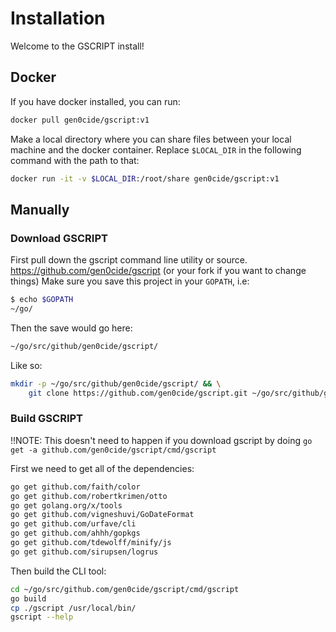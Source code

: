 # Installation

Welcome to the GSCRIPT install!

## Docker

If you have docker installed, you can run:

```sh
docker pull gen0cide/gscript:v1
```

Make a local directory where you can share files between your local machine and the docker container. Replace `$LOCAL_DIR` in the following command with the path to that:

```sh
docker run -it -v $LOCAL_DIR:/root/share gen0cide/gscript:v1
```

## Manually

### Download GSCRIPT

First pull down the gscript command line utility or source.
https://github.com/gen0cide/gscript (or your fork if you want to change things)
Make sure you save this project in your `GOPATH`, i.e:

```sh
$ echo $GOPATH
~/go/
```

Then the save would go here:

```sh
~/go/src/github/gen0cide/gscript/
```

Like so:

```sh
mkdir -p ~/go/src/github/gen0cide/gscript/ && \
	git clone https://github.com/gen0cide/gscript.git ~/go/src/github/gen0cide/gscript
```


### Build GSCRIPT

!!NOTE: This doesn't need to happen if you download gscript by doing `go get -a github.com/gen0cide/gscript/cmd/gscript`

First we need to get all of the dependencies:

```sh
go get github.com/faith/color
go get github.com/robertkrimen/otto
go get golang.org/x/tools
go get github.com/vigneshuvi/GoDateFormat
go get github.com/urfave/cli
go get github.com/ahhh/gopkgs
go get github.com/tdewolff/minify/js
go get github.com/sirupsen/logrus
```

Then build the CLI tool:

```sh
cd ~/go/src/github.com/gen0cide/gscript/cmd/gscript
go build
cp ./gscript /usr/local/bin/
gscript --help
```
